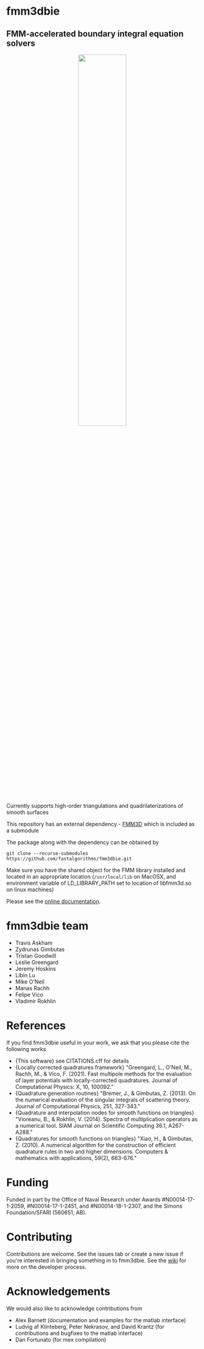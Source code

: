 # fmm3dbie

## FMM-accelerated boundary integral equation solvers

<p align="center">
<img width="50%" src="docs/plane.png"/>
</p>

Currently supports high-order triangulations and quadrilaterizations 
of smooth surfaces

This repository has an external dependency - [FMM3D](https://fmm3d.readthedocs.io/en/latest)
which is included as a submodule

The package along with the dependency can be obtained by


    git clone --recurse-submodules https://github.com/fastalgorithms/fmm3dbie.git


Make sure you have the shared object for the FMM library installed and
located in an appropriate location (`/usr/local/lib` on MacOSX, and
environment variable of LD_LIBRARY_PATH set to location of libfmm3d.so 
on linux machines)


Please see the [online documentation](https://fmm3dbie.readthedocs.io).


fmm3dbie team
===============
* Travis Askham
* Zydrunas Gimbutas
* Tristan Goodwill
* Leslie Greengard
* Jeremy Hoskins
* Libin Lu
* Mike O'Neil
* Manas Rachh
* Felipe Vico
* Vladimir Rokhlin


References
============
If you find fmm3dbie useful in your work, we ask that you please cite the
following works

- {This software} see CITATIONS.cff for details
- {Locally corrected quadratures framework} "Greengard, L., O'Neil, M., Rachh, M., & Vico, F. (2021). Fast multipole methods for 
the evaluation of layer potentials with locally-corrected quadratures. 
Journal of Computational Physics: X, 10, 100092."
- {Quadrature generation routines} "Bremer, J., & Gimbutas, Z. (2013). On the numerical evaluation of the singular 
integrals of scattering theory. Journal of Computational Physics, 251, 327-343." 
- {Quadrature and interpolation nodes for smooth functions on triangles} "Vioreanu, B., & Rokhlin, V. (2014). Spectra of multiplication operators as a numerical tool. SIAM Journal on Scientific Computing 36.1, A267-A288."
- {Quadratures for smooth functions on triangles} "Xiao, H., & Gimbutas, Z. (2010). A numerical algorithm for the construction of 
efficient quadrature rules in two and higher dimensions. Computers & mathematics with 
applications, 59(2), 663-676." 


Funding
=========

Funded in part by the Office of Naval Research under Awards
#N00014-17-1-2059, #N00014-17-1-2451, and #N00014-18-1-2307, 
and the Simons Foundation/SFARI (560651, AB).

Contributing
=============

Contributions are welcome. See the issues tab or create a new issue
if you're interested in bringing something in to fmm3dbie. 
See the [wiki](https://github.com/fastalgorithms/fmm3dbie/wiki)
for more on the developer process.

Acknowledgements
=================
We would also like to acknowledge contributions from 
* Alex Barnett (documentation and examples for the matlab interface) 
* Ludvig af Klinteberg, Peter Nekrasov, and David Krantz (for contributions and bugfixes to the matlab interface)
* Dan Fortunato (for mex compilation)
